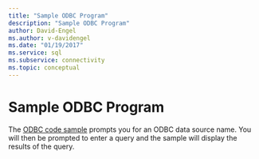 ```yaml
---
title: "Sample ODBC Program"
description: "Sample ODBC Program"
author: David-Engel
ms.author: v-davidengel
ms.date: "01/19/2017"
ms.service: sql
ms.subservice: connectivity
ms.topic: conceptual
---
```

# Sample ODBC Program
The [ODBC code sample](../../connect/odbc/cpp-code-example-app-connect-access-sql-db.md) prompts you for an ODBC data source name.  You will then be prompted to enter a query and the sample will display the results of the query.
